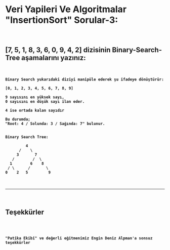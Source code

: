 # <strong> Veri Yapileri Ve Algoritmalar "InsertionSort" Sorular-3:
<br>

## <strong> [7, 5, 1, 8, 3, 6, 0, 9, 4, 2] dizisinin Binary-Search-Tree aşamalarını yazınız:
<br>

```
Binary Search yukarıdaki diziyi manipüle ederek şu ifadeye dönüştürür:

[0, 1, 2, 3, 4, 5, 6, 7, 8, 9]

9 sayısını en yüksek sayı,
0 sayısını en düşük sayı ilan eder.

4 ise ortada kalan sayıdır

Bu durumda;
"Root: 4 / Solunda: 3 / Sağında: 7" bulunur.


Binary Search Tree: 

         4
      /    \
     3       7 
   /        /  \
  1        6    8
 / \      /       \
0    2   5         9

```

<br>
<hr>
<br>


## <b> Teşekkürler
<br>

```

"Patika Ekibi" ve değerli eğitmenimiz Engin Deniz Alpman'a sonsuz teşekkürler 

```

